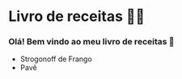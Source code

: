 # Livro de receitas :man_cook:

### Olá! Bem vindo ao meu livro de receitas :wave:

- Strogonoff de Frango
- Pavê



